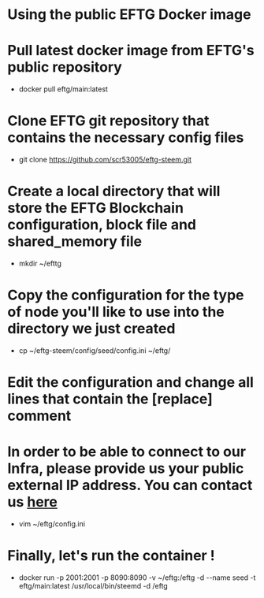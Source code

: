 Using the public EFTG Docker image
==================================

 # Pull latest docker image from EFTG's public repository
 - docker pull eftg/main:latest

 # Clone EFTG git repository that contains the necessary config files
 - git clone https://github.com/scr53005/eftg-steem.git

 # Create a local directory that will store the EFTG Blockchain configuration, block file and shared_memory file
 - mkdir ~/efttg

 # Copy the configuration for the type of node you'll like to use into the directory we just created
 - cp ~/eftg-steem/config/seed/config.ini ~/eftg/

 # Edit the configuration and change all lines that contain the [replace] comment
 # In order to be able to connect to our Infra, please provide us your public external IP address. You can contact us [here](https://discord.gg/F4C3zBK "EFTG's discord server")
 - vim ~/eftg/config.ini

 # Finally, let's run the container !
 - docker run -p 2001:2001 -p 8090:8090 -v ~/eftg:/eftg -d --name seed -t eftg/main:latest /usr/local/bin/steemd -d /eftg

